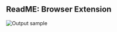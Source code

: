 <!-- # ReadMe-browser-extension -->

## ReadME: Browser Extension

![Output sample](https://github.com/Project-ReadMe/ReadMe-EXPO/blob/master/resources/extension-login.gif)